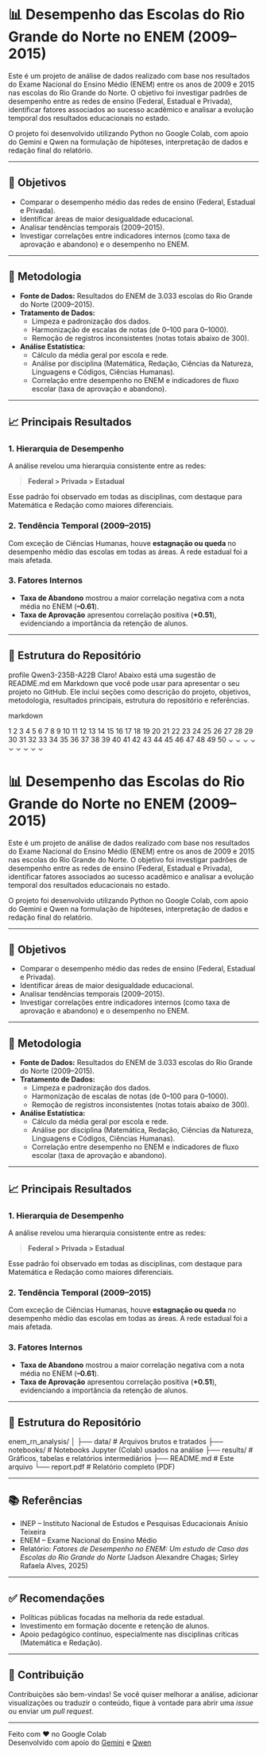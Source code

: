# 📊 Desempenho das Escolas do Rio Grande do Norte no ENEM (2009–2015)

Este é um projeto de análise de dados realizado com base nos resultados do Exame Nacional do Ensino Médio (ENEM) entre os anos de 2009 e 2015 nas escolas do Rio Grande do Norte. O objetivo foi investigar padrões de desempenho entre as redes de ensino (Federal, Estadual e Privada), identificar fatores associados ao sucesso acadêmico e analisar a evolução temporal dos resultados educacionais no estado.

O projeto foi desenvolvido utilizando Python no Google Colab, com apoio do Gemini e Qwen na formulação de hipóteses, interpretação de dados e redação final do relatório.

---

## 📌 Objetivos

- Comparar o desempenho médio das redes de ensino (Federal, Estadual e Privada).
- Identificar áreas de maior desigualdade educacional.
- Analisar tendências temporais (2009–2015).
- Investigar correlações entre indicadores internos (como taxa de aprovação e abandono) e o desempenho no ENEM.

---

## 🧪 Metodologia

- **Fonte de Dados:** Resultados do ENEM de 3.033 escolas do Rio Grande do Norte (2009–2015).
- **Tratamento de Dados:**
  - Limpeza e padronização dos dados.
  - Harmonização de escalas de notas (de 0–100 para 0–1000).
  - Remoção de registros inconsistentes (notas totais abaixo de 300).
- **Análise Estatística:**
  - Cálculo da média geral por escola e rede.
  - Análise por disciplina (Matemática, Redação, Ciências da Natureza, Linguagens e Códigos, Ciências Humanas).
  - Correlação entre desempenho no ENEM e indicadores de fluxo escolar (taxa de aprovação e abandono).

---

## 📈 Principais Resultados

### 1. Hierarquia de Desempenho
A análise revelou uma hierarquia consistente entre as redes:
> **Federal > Privada > Estadual**

Esse padrão foi observado em todas as disciplinas, com destaque para Matemática e Redação como maiores diferenciais.

### 2. Tendência Temporal (2009–2015)
Com exceção de Ciências Humanas, houve **estagnação ou queda** no desempenho médio das escolas em todas as áreas. A rede estadual foi a mais afetada.

### 3. Fatores Internos
- **Taxa de Abandono** mostrou a maior correlação negativa com a nota média no ENEM (**–0.61**).
- **Taxa de Aprovação** apresentou correlação positiva (**+0.51**), evidenciando a importância da retenção de alunos.

---

## 📁 Estrutura do Repositório

profile
Qwen3-235B-A22B
Claro! Abaixo está uma sugestão de README.md em Markdown que você pode usar para apresentar o seu projeto no GitHub. Ele inclui seções como descrição do projeto, objetivos, metodologia, resultados principais, estrutura do repositório e referências.

markdown


1
2
3
4
5
6
7
8
9
10
11
12
13
14
15
16
17
18
19
20
21
22
23
24
25
26
27
28
29
30
31
32
33
34
35
36
37
38
39
40
41
42
43
44
45
46
47
48
49
50
⌄
⌄
⌄
⌄
⌄
⌄
⌄
⌄
⌄
# 📊 Desempenho das Escolas do Rio Grande do Norte no ENEM (2009–2015)

Este é um projeto de análise de dados realizado com base nos resultados do Exame Nacional do Ensino Médio (ENEM) entre os anos de 2009 e 2015 nas escolas do Rio Grande do Norte. O objetivo foi investigar padrões de desempenho entre as redes de ensino (Federal, Estadual e Privada), identificar fatores associados ao sucesso acadêmico e analisar a evolução temporal dos resultados educacionais no estado.

O projeto foi desenvolvido utilizando Python no Google Colab, com apoio do Gemini e Qwen na formulação de hipóteses, interpretação de dados e redação final do relatório.

---

## 📌 Objetivos

- Comparar o desempenho médio das redes de ensino (Federal, Estadual e Privada).
- Identificar áreas de maior desigualdade educacional.
- Analisar tendências temporais (2009–2015).
- Investigar correlações entre indicadores internos (como taxa de aprovação e abandono) e o desempenho no ENEM.

---

## 🧪 Metodologia

- **Fonte de Dados:** Resultados do ENEM de 3.033 escolas do Rio Grande do Norte (2009–2015).
- **Tratamento de Dados:**
  - Limpeza e padronização dos dados.
  - Harmonização de escalas de notas (de 0–100 para 0–1000).
  - Remoção de registros inconsistentes (notas totais abaixo de 300).
- **Análise Estatística:**
  - Cálculo da média geral por escola e rede.
  - Análise por disciplina (Matemática, Redação, Ciências da Natureza, Linguagens e Códigos, Ciências Humanas).
  - Correlação entre desempenho no ENEM e indicadores de fluxo escolar (taxa de aprovação e abandono).

---

## 📈 Principais Resultados

### 1. Hierarquia de Desempenho
A análise revelou uma hierarquia consistente entre as redes:
> **Federal > Privada > Estadual**

Esse padrão foi observado em todas as disciplinas, com destaque para Matemática e Redação como maiores diferenciais.

### 2. Tendência Temporal (2009–2015)
Com exceção de Ciências Humanas, houve **estagnação ou queda** no desempenho médio das escolas em todas as áreas. A rede estadual foi a mais afetada.

### 3. Fatores Internos
- **Taxa de Abandono** mostrou a maior correlação negativa com a nota média no ENEM (**–0.61**).
- **Taxa de Aprovação** apresentou correlação positiva (**+0.51**), evidenciando a importância da retenção de alunos.

---

## 📁 Estrutura do Repositório

enem_rn_analysis/
│
├── data/ # Arquivos brutos e tratados
├── notebooks/ # Notebooks Jupyter (Colab) usados na análise
├── results/ # Gráficos, tabelas e relatórios intermediários
├── README.md # Este arquivo
└── report.pdf # Relatório completo (PDF)


---

## 📚 Referências

- INEP – Instituto Nacional de Estudos e Pesquisas Educacionais Anísio Teixeira
- ENEM – Exame Nacional do Ensino Médio
- Relatório: *Fatores de Desempenho no ENEM: Um estudo de Caso das Escolas do Rio Grande do Norte* (Jadson Alexandre Chagas; Sirley Rafaela Alves, 2025)

---

## ✅ Recomendações

- Políticas públicas focadas na melhoria da rede estadual.
- Investimento em formação docente e retenção de alunos.
- Apoio pedagógico contínuo, especialmente nas disciplinas críticas (Matemática e Redação).

---

## 🤝 Contribuição

Contribuições são bem-vindas! Se você quiser melhorar a análise, adicionar visualizações ou traduzir o conteúdo, fique à vontade para abrir uma _issue_ ou enviar um _pull request_.

---

Feito com ❤️ no Google Colab  
Desenvolvido com apoio do [Gemini](https://gemini.google.com/)  e [Qwen](https://qwenlm.github.io/) 
